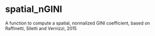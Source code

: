 # spatial_nGINI
A function to compute a spatial, normalized GINI coefficient, based on Raffinetti, Siletti and Vernizzi, 2015
